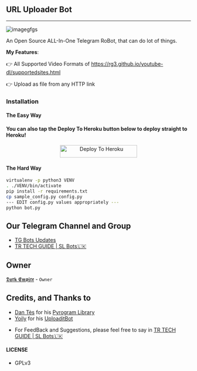 ## URL Uploader Bot
---
![imagegfgs](https://user-images.githubusercontent.com/95665347/164028536-357f24a5-4c40-4b0c-8aba-6bc883e641b7.jpeg)

An Open Source ALL-In-One Telegram RoBot, that can do lot of things.

**My Features**:

👉 All Supported Video Formats of https://rg3.github.io/youtube-dl/supportedsites.html

👉 Upload as file from any HTTP link

### Installation

#### The Easy Way

#### You can also tap the Deploy To Heroku button below to deploy straight to Heroku!

<p align="center"><a href="https://heroku.com/deploy?template=https://github.com/DARKEMPIRESLBOTS/URLUPLOADERBOT"> <img src="https://img.shields.io/badge/Deploy%20To%20Heroku-blueviolet?style=for-the-badge&logo=heroku" width="210" height="34.45" alt="Deploy To Heroku"/></a></p>




#### The Hard Way

```sh
virtualenv -p python3 VENV
. ./VENV/bin/activate
pip install -r requirements.txt
cp sample_config.py config.py
--- EDIT config.py values appropriately ---
python bot.py
```
## Our Telegram Channel and Group

* [TG Bots Updates](https://telegram.dog/SLBotOfficial)
* [TR TECH GUIDE | SL Bots🇱🇰](https://t.me/trtechguide)

## Owner

[𝕯𝖆𝖗𝖐 𝕰𝖒𝖕𝖎𝖗𝖊](https://github.com/DARKEMPIRESL) - ``Owner``

## Credits, and Thanks to

* [Dan Tès](https://telegram.dog/haskell) for his [Pyrogram Library](https://github.com/pyrogram/pyrogram)
* [Yoily](https://telegram.dog/YoilyL) for his [UploaditBot](https://telegram.dog/UploaditBot)

- For FeedBack and Suggestions, please feel free to say in [TR TECH GUIDE | SL Bots🇱🇰](https://t.me/trtechguide)

#### LICENSE
- GPLv3
